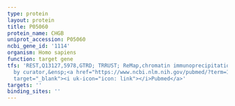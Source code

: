 ```yaml
---
type: protein
layout: protein
title: P05060
protein_name: CHGB
uniprot_accession: P05060
ncbi_gene_id: '1114'
organism: Homo sapiens
function: target gene
tfs: 'REST,Q13127,5978,GTRD; TRRUST; ReMap,chromatin immunoprecipitation assay; inferred
  by curator,&ensp;<a href="https://www.ncbi.nlm.nih.gov/pubmed/?term=19118055%5Buid%5D"
  target="_blank"><i uk-icon="icon: link"></i>Pubmed</a>'
targets: ''
binding_sites: ''
---
```

